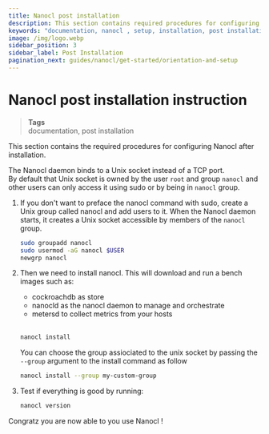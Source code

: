 ```yaml
---
title: Nanocl post installation
description: This section contains required procedures for configuring Nanocl after installation.
keywords: "documentation, nanocl , setup, installation, post installation"
image: /img/logo.webp
sidebar_position: 3
sidebar_label: Post Installation
pagination_next: guides/nanocl/get-started/orientation-and-setup
---
```


# Nanocl post installation instruction

> **Tags** <br />
> documentation, post installation

This section contains the required procedures for configuring Nanocl after installation.

The Nanocl daemon binds to a Unix socket instead of a TCP port. <br />
By default that Unix socket is owned by the user `root` and group `nanocl` and other users can only access it using sudo or by being in `nanocl` group. <br />

1.  If you don't want to preface the nanocl command with sudo, create a Unix group
    called nanocl and add users to it. When the Nanocl daemon starts, it creates a
    Unix socket accessible by members of the `nanocl` group.

    ```sh
    sudo groupadd nanocl
    sudo usermod -aG nanocl $USER
    newgrp nanocl
    ```

2.  Then we need to install nanocl.
    This will download and run a bench images such as:
    
    * cockroachdb as store
    * nanocld as the nanocl daemon to manage and orchestrate
    * metersd to collect metrics from your hosts <br /><br />

    ```sh
    nanocl install
    ```

    You can choose the group assiociated to the unix socket by passing the `--group` argument to the install command as follow

    ```sh
    nanocl install --group my-custom-group
    ```

3.  Test if everything is good by running:

    ```sh
    nanocl version
    ```

Congratz you are now able to you use Nanocl ! <br />
